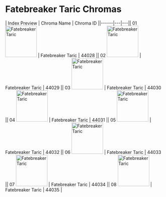 # Fatebreaker Taric Chromas

| Index  Preview | Chroma Name | Chroma ID ||------|---|---|| 01  <img src='https://raw.communitydragon.org/latest/plugins/rcp-be-lol-game-data/global/default/v1/champion-chroma-images/44/44028.png' alt='Fatebreaker Taric' width='100'> | Fatebreaker Taric | 44028 || 02  <img src='https://raw.communitydragon.org/latest/plugins/rcp-be-lol-game-data/global/default/v1/champion-chroma-images/44/44029.png' alt='Fatebreaker Taric' width='100'> | Fatebreaker Taric | 44029 || 03  <img src='https://raw.communitydragon.org/latest/plugins/rcp-be-lol-game-data/global/default/v1/champion-chroma-images/44/44030.png' alt='Fatebreaker Taric' width='100'> | Fatebreaker Taric | 44030 || 04  <img src='https://raw.communitydragon.org/latest/plugins/rcp-be-lol-game-data/global/default/v1/champion-chroma-images/44/44031.png' alt='Fatebreaker Taric' width='100'> | Fatebreaker Taric | 44031 || 05  <img src='https://raw.communitydragon.org/latest/plugins/rcp-be-lol-game-data/global/default/v1/champion-chroma-images/44/44032.png' alt='Fatebreaker Taric' width='100'> | Fatebreaker Taric | 44032 || 06  <img src='https://raw.communitydragon.org/latest/plugins/rcp-be-lol-game-data/global/default/v1/champion-chroma-images/44/44033.png' alt='Fatebreaker Taric' width='100'> | Fatebreaker Taric | 44033 || 07  <img src='https://raw.communitydragon.org/latest/plugins/rcp-be-lol-game-data/global/default/v1/champion-chroma-images/44/44034.png' alt='Fatebreaker Taric' width='100'> | Fatebreaker Taric | 44034 || 08  <img src='https://raw.communitydragon.org/latest/plugins/rcp-be-lol-game-data/global/default/v1/champion-chroma-images/44/44035.png' alt='Fatebreaker Taric' width='100'> | Fatebreaker Taric | 44035 |